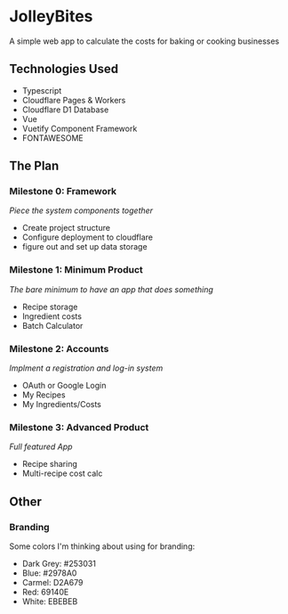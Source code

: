 # JolleyBites
A simple web app to calculate the costs for baking or cooking businesses

## Technologies Used

- Typescript
- Cloudflare Pages & Workers
- Cloudflare D1 Database
- Vue
- Vuetify Component Framework
- FONTAWESOME

## The Plan

### Milestone 0: Framework
_Piece the system components together_
- Create project structure
- Configure deployment to cloudflare
- figure out and set up data storage
  
### Milestone 1: Minimum Product
_The bare minimum to have an app that does something_
- Recipe storage
- Ingredient costs
- Batch Calculator

### Milestone 2: Accounts
_Implment a registration and log-in system_
- OAuth or Google Login
- My Recipes
- My Ingredients/Costs

### Milestone 3: Advanced Product
_Full featured App_
- Recipe sharing
- Multi-recipe cost calc

## Other
### Branding
Some colors I'm thinking about using for branding:
- Dark Grey: #253031
- Blue: #2978A0
- Carmel: D2A679
- Red: 69140E
- White: EBEBEB
